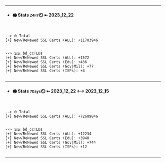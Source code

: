 

---
- #### 🖨️ **Stats** `24Hr`⏲️ ➼ 2023_12_22
```console


--> 🌐 Total
[+] New/ReNewed SSL Certs (ALL): +11703946


--> 🇧🇩 bd_ccTLDs
[+] New/ReNewed SSL Certs (ALL): +1572
[+] New/ReNewed SSL Certs (Edu): +436
[+] New/ReNewed SSL Certs (Gov|Mil): +77
[+] New/ReNewed SSL Certs (ISPs): +4


```

---
- #### 🖨️ **Stats** `7Days`⏲️ ➼ 2023_12_22 <--> 2023_12_15
```console


--> 🌐 Total
[+] New/ReNewed SSL Certs (ALL): +72609846


--> 🇧🇩 bd_ccTLDs
[+] New/ReNewed SSL Certs (ALL): +12234
[+] New/ReNewed SSL Certs (Edu): +3940
[+] New/ReNewed SSL Certs (Gov|Mil): +744
[+] New/ReNewed SSL Certs (ISPs): +12


```

---

